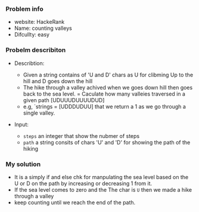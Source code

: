 ### Problem info
- website: HackeRank
- Name: counting valleys
- Difcullty: easy

### Probelm describiton
- Describtion:
    - Given a string contains of 'U and D' chars as U for clibming Up to the hill and D goes down the hill
    - The hike through a valley achived when we goes down hill then goes back to the sea level.
    = Caculate how many valleies traversed in a given path [UDUUUDUUUUDUD]
    - e.g, `strings = [UDDDUDUU] that we return a 1 as we go through a single valley.

- Input: 
    - `steps` an integer that show the nubmer of steps
    - `path` a string consits of chars 'U' and 'D' for showing the path of the hiking

### My solution
- It is a simply if and else chk for manpulating the sea level based on the U or D on the path by increasing or decreasing 1 from it.
- If the sea level comes to zero and the The char is `U` then we made a hike through a valley
- keep counting until we reach the end of the path.
